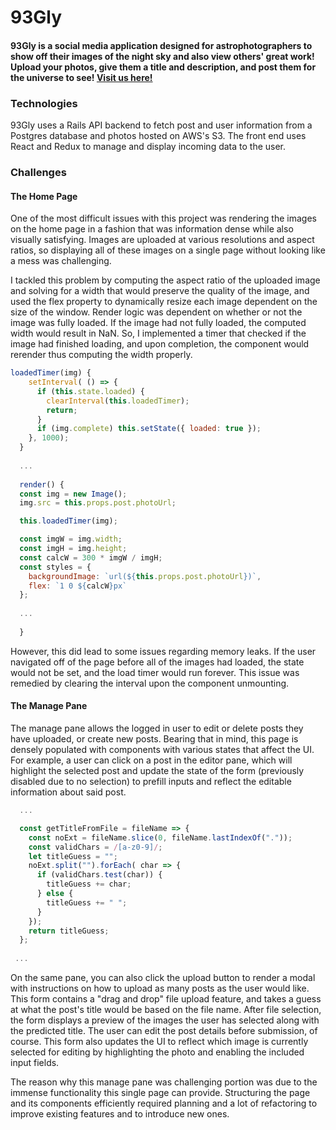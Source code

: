# 93Gly

#### 93Gly is a social media application designed for astrophotographers to show off their images of the night sky and also view others' great work! Upload your photos, give them a title and description, and post them for the universe to see! [Visit us here!](https://ninetythree-gly.herokuapp.com/#/)

### Technologies

93Gly uses a Rails API backend to fetch post and user information from a Postgres database and photos hosted on AWS's S3.
The front end uses React and Redux to manage and display incoming data to the user.

### Challenges

#### The Home Page

One of the most difficult issues with this project was rendering the images on the home page in a fashion that was information dense while also visually satisfying. Images are uploaded at various resolutions and aspect ratios, so displaying all of these images on a single page without looking like a mess was challenging.

I tackled this problem by computing the aspect ratio of the uploaded image and solving for a width that would preserve the quality of the image, and used the flex property to dynamically resize each image dependent on the size of the window. Render logic was dependent on whether or not the image was fully loaded. If the image had not fully loaded, the computed width would result in NaN. So, I implemented a timer that checked if the image had finished loading, and upon completion, the component would rerender thus computing the width properly.
```javascript
loadedTimer(img) {
    setInterval( () => {
      if (this.state.loaded) {
        clearInterval(this.loadedTimer);
        return; 
      }
      if (img.complete) this.setState({ loaded: true });
    }, 1000);
  }
  
  ...
  
  render() {
  const img = new Image();
  img.src = this.props.post.photoUrl;

  this.loadedTimer(img);

  const imgW = img.width;
  const imgH = img.height; 
  const calcW = 300 * imgW / imgH;
  const styles = {
    backgroundImage: `url(${this.props.post.photoUrl})`,
    flex: `1 0 ${calcW}px`
  };
  
  ...
  
  }
```
However, this did lead to some issues regarding memory leaks. If the user navigated off of the page before all of the images had loaded, the state would not be set, and the load timer would run forever. This issue was remedied by clearing the interval upon the component unmounting.


#### The Manage Pane

The manage pane allows the logged in user to edit or delete posts they have uploaded, or create new posts. Bearing that in mind, this page is densely populated with components with various states that affect the UI. For example, a user can click on a post in the editor pane, which will highlight the selected post and update the state of the form (previously disabled due to no selection) to prefill inputs and reflect the editable information about said post.
```javascript
  ...

  const getTitleFromFile = fileName => {
    const noExt = fileName.slice(0, fileName.lastIndexOf("."));
    const validChars = /[a-z0-9]/;
    let titleGuess = "";
    noExt.split("").forEach( char => {
      if (validChars.test(char)) {
        titleGuess += char;
      } else {
        titleGuess += " ";
      }
    });
    return titleGuess;
  };
  
 ...
```
On the same pane, you can also click the upload button to render a modal with instructions on how to upload as many posts as the user would like. This form contains a "drag and drop" file upload feature, and takes a guess at what the post's title would be based on the file name. After file selection, the form displays a preview of the images the user has selected along with the predicted title. The user can edit the post details before submission, of course. This form also updates the UI to reflect which image is currently selected for editing by highlighting the photo and enabling the included input fields.

The reason why this manage pane was challenging portion was due to the immense functionality this single page can provide. Structuring the page and its components efficiently required planning and a lot of refactoring to improve existing features and to introduce new ones.

